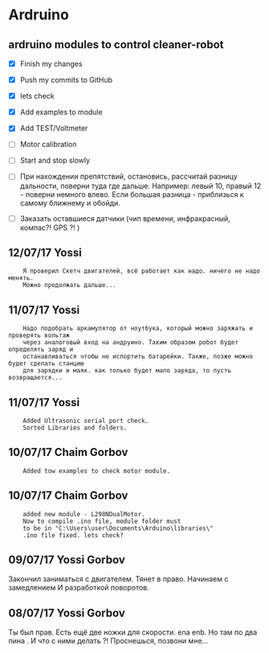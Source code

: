 # Ardruino
## ardruino modules to control cleaner-robot
- [x] Finish my changes
- [X] Push my commits to GitHub
- [X] lets check
- [X] Add examples to module
- [X] Add TEST/Voltmeter
- [ ] Motor calibration
- [ ] Start and stop slowly
- [ ] При нахождении препятствий, остановись, рассчитай разницу дальности, поверни туда где дальше.
	  Например: левый 10, правый 12 - поверни немного влево. Если большая разница - приблизься к
	  самому ближнему и обойди.
- [ ] Заказать оставшиеся датчики (чип времени, инфракрасный, компас?! GPS ?! ) 


## 12/07/17  	Yossi
```
	Я проверил Скетч двигателей, всё работает как надо. ничего не надо менять.
	Можно продолжать дальше...
```
## 11/07/17  	Yossi
```
	Надо подобрать аркамулятор от ноутбука, который можно заряжать и проверять вольтаж
	через аналоговый вход на андруино. Таким образом робот будет определять заряд и 
	останавливаться чтобы не испортить батарейки. Также, позже можно будет сделать станцию
	для зарядки и маяк. как только будет мало заряда, то пусть возвращается...
```
## 11/07/17  	Yossi
```
	Added Ultrasonic serial port check. 
	Sorted Libraries and folders.
```

## 10/07/17  	Chaim Gorbov
```
	Added tow examples to check motor module.
```

## 10/07/17 	Chaim Gorbov
```
	added new module - L298NDualMotor.
	Now to compile .ino file, module folder must
	to be in "C:\Users\user\Documents\Arduino\libraries\"
	.ino file fixed. lets check?
```

## 09/07/17		Yossi Gorbov
 Закончил заниматься с двигателем. Тянет в право. Начинаем с замедлением И разработкой поворотов.

## 08/07/17 	Yossi Gorbov
 Ты был прав. Есть ещё две ножки для скорости. ena enb. Но там по два пина . И что с ними делать ?! Проснешься, позвони мне...
